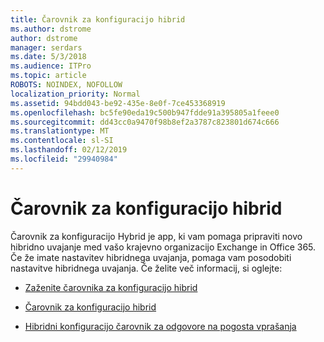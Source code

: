 ```yaml
---
title: Čarovnik za konfiguracijo hibrid
ms.author: dstrome
author: dstrome
manager: serdars
ms.date: 5/3/2018
ms.audience: ITPro
ms.topic: article
ROBOTS: NOINDEX, NOFOLLOW
localization_priority: Normal
ms.assetid: 94bdd043-be92-435e-8e0f-7ce453368919
ms.openlocfilehash: bc5fe90eda19c500b947fdde91a395805a1feee0
ms.sourcegitcommit: dd43cc0a9470f98b8ef2a3787c823801d674c666
ms.translationtype: MT
ms.contentlocale: sl-SI
ms.lasthandoff: 02/12/2019
ms.locfileid: "29940984"
---
```

# <a name="hybrid-configuration-wizard"></a>Čarovnik za konfiguracijo hibrid

Čarovnik za konfiguracijo Hybrid je app, ki vam pomaga pripraviti novo hibridno uvajanje med vašo krajevno organizacijo Exchange in Office 365. Če že imate nastavitev hibridnega uvajanja, pomaga vam posodobiti nastavitve hibridnega uvajanja. Če želite več informacij, si oglejte:
  
- [Zaženite čarovnika za konfiguracijo hibrid](https://technet.microsoft.com/library/mt595788%28v=exchg.150%29.aspx)
    
- [Čarovnik za konfiguracijo hibrid](https://technet.microsoft.com/library/hh529921%28v=exchg.150%29.aspx)
    
- [Hibridni konfiguracijo čarovnik za odgovore na pogosta vprašanja](https://technet.microsoft.com/library/mt488940%28v=exchg.150%29.aspx)
    

